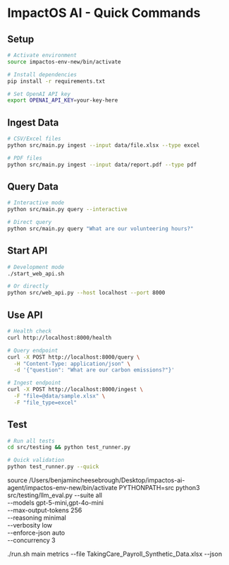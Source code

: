 # ImpactOS AI - Quick Commands

## Setup
```bash
# Activate environment
source impactos-env-new/bin/activate

# Install dependencies
pip install -r requirements.txt

# Set OpenAI API key
export OPENAI_API_KEY=your-key-here
```

## Ingest Data
```bash
# CSV/Excel files
python src/main.py ingest --input data/file.xlsx --type excel

# PDF files
python src/main.py ingest --input data/report.pdf --type pdf
```

## Query Data
```bash
# Interactive mode
python src/main.py query --interactive

# Direct query
python src/main.py query "What are our volunteering hours?"
```

## Start API
```bash
# Development mode
./start_web_api.sh

# Or directly
python src/web_api.py --host localhost --port 8000
```

## Use API
```bash
# Health check
curl http://localhost:8000/health

# Query endpoint
curl -X POST http://localhost:8000/query \
  -H "Content-Type: application/json" \
  -d '{"question": "What are our carbon emissions?"}'

# Ingest endpoint
curl -X POST http://localhost:8000/ingest \
  -F "file=@data/sample.xlsx" \
  -F "file_type=excel"
```

## Test
```bash
# Run all tests
cd src/testing && python test_runner.py

# Quick validation
python test_runner.py --quick
``` 

source /Users/benjamincheesebrough/Desktop/impactos-ai-agent/impactos-env-new/bin/activate
PYTHONPATH=src python3 src/testing/llm_eval.py --suite all \
  --models gpt-5-mini,gpt-4o-mini \
  --max-output-tokens 256 \
  --reasoning minimal \
  --verbosity low \
  --enforce-json auto \
  --concurrency 3

./run.sh main metrics --file TakingCare_Payroll_Synthetic_Data.xlsx --json